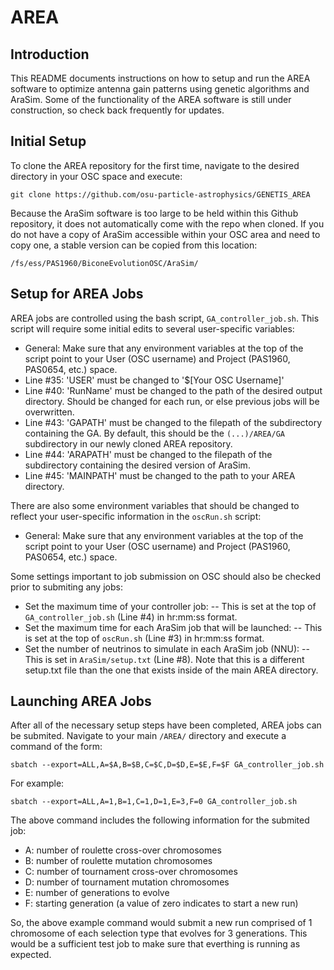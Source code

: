 # AREA

## Introduction

This README documents instructions on how to setup and run the AREA software to optimize antenna gain patterns using genetic algorithms and AraSim. Some of the functionality of the AREA software is still under construction, so check back frequently for updates.

## Initial Setup

To clone the AREA repository for the first time, navigate to the desired directory in your OSC space and execute:
```
git clone https://github.com/osu-particle-astrophysics/GENETIS_AREA
```

Because the AraSim software is too large to be held within this Github repository, it does not automatically come with the repo when cloned. If you do not have a copy of AraSim accessible within your OSC area and need to copy one, a stable version can be copied from this location:
```
/fs/ess/PAS1960/BiconeEvolutionOSC/AraSim/
```

## Setup for AREA Jobs

AREA jobs are controlled using the bash script, ```GA_controller_job.sh```. This script will require some initial edits to several user-specific variables:
- General: Make sure that any environment variables at the top of the script point to your User (OSC username) and Project (PAS1960, PAS0654, etc.) space.
- Line #35: 'USER' must be changed to '$[Your OSC Username]'
- Line #40: 'RunName' must be changed to the path of the desired output directory. Should be changed for each run, or else previous jobs will be overwritten.
- Line #43: 'GAPATH' must be changed to the filepath of the subdirectory containing the GA. By default, this should be the ```(...)/AREA/GA``` subdirectory in our newly cloned AREA repository.
- Line #44: 'ARAPATH' must be changed to the filepath of the subdirectory containing the desired version of AraSim.
- Line #45: 'MAINPATH' must be changed to the path to your AREA directory.

There are also some environment variables that should be changed to reflect your user-specific information in the ```oscRun.sh``` script:
- General: Make sure that any environment variables at the top of the script point to your User (OSC username) and Project (PAS1960, PAS0654, etc.) space.

Some settings important to job submission on OSC should also be checked prior to submiting any jobs:
- Set the maximum time of your controller job:
-- This is set at the top of ```GA_controller_job.sh``` (Line #4) in hr:mm:ss format.
- Set the maximum time for each AraSim job that will be launched:
-- This is set at the top of ```oscRun.sh``` (Line #3) in hr:mm:ss format.
- Set the number of neutrinos to simulate in each AraSim job (NNU):
-- This is set in ```AraSim/setup.txt``` (Line #8). Note that this is a different setup.txt file than the one that exists inside of the main AREA directory.

## Launching AREA Jobs

After all of the necessary setup steps have been completed, AREA jobs can be submited. Navigate to your main ```/AREA/``` directory and execute a command of the form:

```
sbatch --export=ALL,A=$A,B=$B,C=$C,D=$D,E=$E,F=$F GA_controller_job.sh
```

For example:

```
sbatch --export=ALL,A=1,B=1,C=1,D=1,E=3,F=0 GA_controller_job.sh
```

The above command includes the following information for the submited job:
- A: number of roulette cross-over chromosomes
- B: number of roulette mutation chromosomes
- C: number of tournament cross-over chromosomes
- D: number of tournament mutation chromosomes
- E: number of generations to evolve
- F: starting generation (a value of zero indicates to start a new run)

So, the above example command would submit a new run comprised of 1 chromosome of each selection type that evolves for 3 generations. This would be a sufficient test job to make sure that everthing is running as expected.
